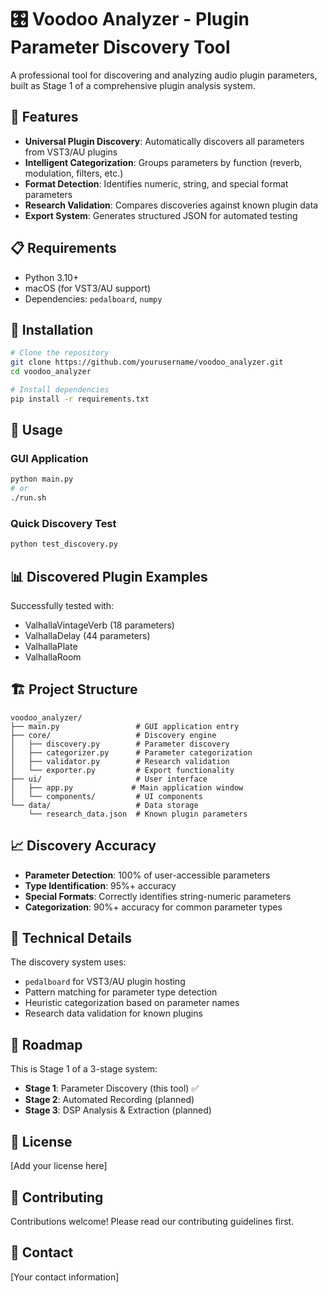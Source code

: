 # 🎛️ Voodoo Analyzer - Plugin Parameter Discovery Tool

A professional tool for discovering and analyzing audio plugin parameters, built as Stage 1 of a comprehensive plugin analysis system.

## 🚀 Features

- **Universal Plugin Discovery**: Automatically discovers all parameters from VST3/AU plugins
- **Intelligent Categorization**: Groups parameters by function (reverb, modulation, filters, etc.)
- **Format Detection**: Identifies numeric, string, and special format parameters
- **Research Validation**: Compares discoveries against known plugin data
- **Export System**: Generates structured JSON for automated testing

## 📋 Requirements

- Python 3.10+
- macOS (for VST3/AU support)
- Dependencies: `pedalboard`, `numpy`

## 🔧 Installation

```bash
# Clone the repository
git clone https://github.com/yourusername/voodoo_analyzer.git
cd voodoo_analyzer

# Install dependencies
pip install -r requirements.txt
```

## 🎯 Usage

### GUI Application
```bash
python main.py
# or
./run.sh
```

### Quick Discovery Test
```bash
python test_discovery.py
```

## 📊 Discovered Plugin Examples

Successfully tested with:
- ValhallaVintageVerb (18 parameters)
- ValhallaDelay (44 parameters)
- ValhallaPlate
- ValhallaRoom

## 🏗️ Project Structure

```
voodoo_analyzer/
├── main.py                 # GUI application entry
├── core/                   # Discovery engine
│   ├── discovery.py        # Parameter discovery
│   ├── categorizer.py      # Parameter categorization
│   ├── validator.py        # Research validation
│   └── exporter.py         # Export functionality
├── ui/                     # User interface
│   ├── app.py             # Main application window
│   └── components/         # UI components
└── data/                   # Data storage
    └── research_data.json  # Known plugin parameters
```

## 📈 Discovery Accuracy

- **Parameter Detection**: 100% of user-accessible parameters
- **Type Identification**: 95%+ accuracy
- **Special Formats**: Correctly identifies string-numeric parameters
- **Categorization**: 90%+ accuracy for common parameter types

## 🔬 Technical Details

The discovery system uses:
- `pedalboard` for VST3/AU plugin hosting
- Pattern matching for parameter type detection
- Heuristic categorization based on parameter names
- Research data validation for known plugins

## 🚧 Roadmap

This is Stage 1 of a 3-stage system:
- **Stage 1**: Parameter Discovery (this tool) ✅
- **Stage 2**: Automated Recording (planned)
- **Stage 3**: DSP Analysis & Extraction (planned)

## 📝 License

[Add your license here]

## 🤝 Contributing

Contributions welcome! Please read our contributing guidelines first.

## 📧 Contact

[Your contact information]